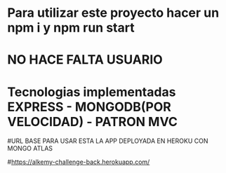 
# Para utilizar este proyecto hacer un npm i y npm run start

# NO HACE FALTA USUARIO

# Tecnologias implementadas   EXPRESS - MONGODB(POR VELOCIDAD) - PATRON MVC 

#URL BASE PARA USAR ESTA LA APP DEPLOYADA EN HEROKU CON MONGO ATLAS

#https://alkemy-challenge-back.herokuapp.com/  


  


